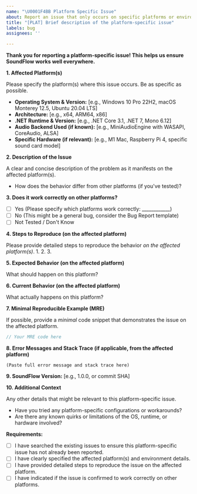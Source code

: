 ```yaml
---
name: "\U0001F4BB Platform Specific Issue"
about: Report an issue that only occurs on specific platforms or environments
title: "[PLAT] Brief description of the platform-specific issue"
labels: bug
assignees: ''

---
```


**Thank you for reporting a platform-specific issue! This helps us ensure SoundFlow works well everywhere.**

**1. Affected Platform(s)**

Please specify the platform(s) where this issue occurs. Be as specific as possible.
*   **Operating System & Version:** [e.g., Windows 10 Pro 22H2, macOS Monterey 12.5, Ubuntu 20.04 LTS]
*   **Architecture:** [e.g., x64, ARM64, x86]
*   **.NET Runtime & Version:** [e.g., .NET Core 3.1, .NET 7, Mono 6.12]
*   **Audio Backend Used (if known):** [e.g., MiniAudioEngine with WASAPI, CoreAudio, ALSA]
*   **Specific Hardware (if relevant):** [e.g., M1 Mac, Raspberry Pi 4, specific sound card model]

**2. Description of the Issue**

A clear and concise description of the problem as it manifests on the affected platform(s).
*   How does the behavior differ from other platforms (if you've tested)?

**3. Does it work correctly on other platforms?**
*   [ ] Yes (Please specify which platforms work correctly: ____________)
*   [ ] No (This might be a general bug, consider the Bug Report template)
*   [ ] Not Tested / Don't Know

**4. Steps to Reproduce (on the affected platform)**

Please provide detailed steps to reproduce the behavior *on the affected platform(s)*.
1.
2.
3.

**5. Expected Behavior (on the affected platform)**

What should happen on this platform?

**6. Current Behavior (on the affected platform)**

What actually happens on this platform?

**7. Minimal Reproducible Example (MRE)**

If possible, provide a *minimal* code snippet that demonstrates the issue on the affected platform.
```csharp
// Your MRE code here
```

**8. Error Messages and Stack Trace (if applicable, from the affected platform)**
```
(Paste full error message and stack trace here)
```

**9. SoundFlow Version:** [e.g., 1.0.0, or commit SHA]

**10. Additional Context**

Any other details that might be relevant to this platform-specific issue.
*   Have you tried any platform-specific configurations or workarounds?
*   Are there any known quirks or limitations of the OS, runtime, or hardware involved?

**Requirements:**
*   [ ] I have searched the existing issues to ensure this platform-specific issue has not already been reported.
*   [ ] I have clearly specified the affected platform(s) and environment details.
*   [ ] I have provided detailed steps to reproduce the issue on the affected platform.
*   [ ] I have indicated if the issue is confirmed to work correctly on other platforms.
